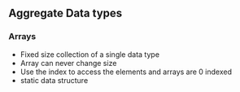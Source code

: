 ## Aggregate Data types

### Arrays
- Fixed size collection of a single data type
- Array can never change size
- Use the index to access the elements and arrays are 0 indexed
- static data structure
